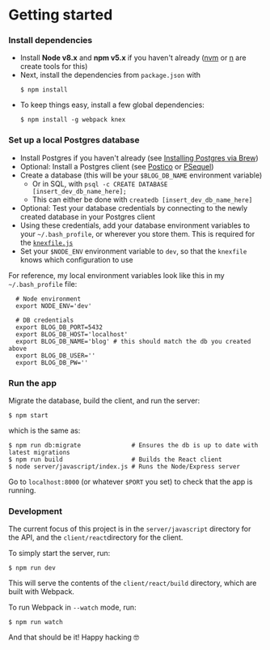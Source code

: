 # Getting started

### Install dependencies

- Install **Node v8.x** and **npm v5.x** if you haven't already ([nvm](https://github.com/creationix/nvm) or [n](https://github.com/tj/n) are create tools for this)
- Next, install the dependencies from `package.json` with
  ```
  $ npm install
  ```
- To keep things easy, install a few global dependencies:
  ```
  $ npm install -g webpack knex
  ```

### Set up a local Postgres database

- Install Postgres if you haven't already (see [Installing Postgres via Brew](https://gist.github.com/sgnl/609557ebacd3378f3b72))
- Optional: Install a Postgres client (see [Postico](https://eggerapps.at/postico/) or [PSequel](http://www.psequel.com/))
- Create a database (this will be your `$BLOG_DB_NAME` environment variable)
  - Or in SQL, with `psql -c CREATE DATABASE [insert_dev_db_name_here];`
  - This can either be done with `createdb [insert_dev_db_name_here]`
- Optional: Test your database credentials by connecting to the newly created database in your Postgres client
- Using these credentials, add your database environment variables to your `~/.bash_profile`, or wherever you store them. This is required for the [`knexfile.js`](https://github.com/reichert621/health/blob/master/server/db/knexfile.js)
- Set your `$NODE_ENV` environment variable to `dev`, so that the `knexfile` knows which configuration to use

For reference, my local environment variables look like this in my `~/.bash_profile` file:
```
  # Node environment
  export NODE_ENV='dev'

  # DB credentials
  export BLOG_DB_PORT=5432
  export BLOG_DB_HOST='localhost'
  export BLOG_DB_NAME='blog' # this should match the db you created above
  export BLOG_DB_USER=''
  export BLOG_DB_PW=''
```

### Run the app

Migrate the database, build the client, and run the server:
```
$ npm start
```
which is the same as:
```
$ npm run db:migrate              # Ensures the db is up to date with latest migrations
$ npm run build                   # Builds the React client
$ node server/javascript/index.js # Runs the Node/Express server
```

Go to `localhost:8000` (or whatever `$PORT` you set) to check that the app is running.

### Development

The current focus of this project is in the `server/javascript` directory for the API, and the `client/react`directory for the client.

To simply start the server, run:
```
$ npm run dev
```

This will serve the contents of the `client/react/build` directory, which are built with Webpack.

To run Webpack in `--watch` mode, run:
```
$ npm run watch
```

And that should be it! Happy hacking 🤓
